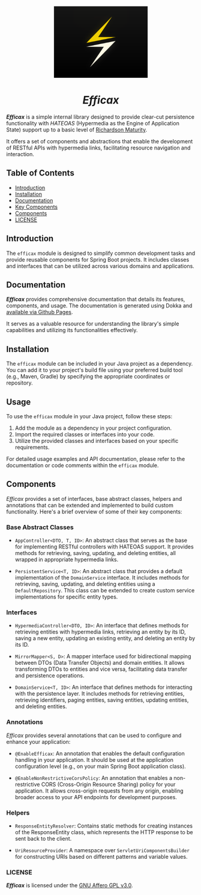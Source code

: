 <a name="readme-top"></a>
<br />
<div align="center">
  <a href="#">
   <!-- Replace this logo for a custom official logo -->
    <img src="./readme-assets/logos/efficax.svg" alt="Logo" width="250" height="190">
  </a>

<h1 align = "center">
<b><i>Efficax</i></b>
</h1>
</div>

**_Efficax_** is a simple internal library designed to provide clear-cut persistence functionality with _HATEOAS_ (Hypermedia as the Engine of Application State) support up to a basic level of [Richardson Maturity].

It offers a set of components and abstractions that enable the development of RESTful APIs with hypermedia links, facilitating resource navigation and interaction.


## Table of Contents

- [Introduction](#introduction)
- [Installation](#installation)
- [Documentation](#documentation)
- [Key Components](#Components)
- [Components](#components)
- [LICENSE](#license)

## Introduction

The `efficax` module is designed to simplify common development tasks and provide reusable components for Spring Boot projects.
It includes classes and interfaces that can be utilized across various domains and applications.

## Documentation
**_Efficax_** provides comprehensive documentation that details its features, components, and usage. The documentation is generated using Dokka and [available via Github Pages](https://jxareas.github.io/efficax/).

It serves as a valuable resource for understanding the library's simple capabilities and utilizing its functionalities effectively.


## Installation

The `efficax` module can be included in your Java project as a dependency. You can add it to your project's build file using your preferred build tool (e.g., Maven, Gradle) by specifying the appropriate coordinates or repository.

## Usage

To use the `efficax` module in your Java project, follow these steps:

1. Add the module as a dependency in your project configuration.
2. Import the required classes or interfaces into your code.
3. Utilize the provided classes and interfaces based on your specific requirements.

For detailed usage examples and API documentation, please refer to the documentation or code comments within the `efficax` module.

## Components

_Efficax_ provides a set of interfaces, base abstract classes, helpers and annotations that can be extended and implemented to build custom functionality. Here's a brief overview of some of their key components:

### Base Abstract Classes

- `AppController<DTO, T, ID>`: An abstract class that serves as the base for implementing RESTful controllers with HATEOAS support. It provides methods for retrieving, saving, updating, and deleting entities, all wrapped in appropriate hypermedia links.

- `PersistentService<T, ID>`: An abstract class that provides a default implementation of the `DomainService` interface. It includes methods for retrieving, saving, updating, and deleting entities using a `DefaultRepository`. This class can be extended to create custom service implementations for specific entity types.

### Interfaces
- `HypermediaController<DTO, ID>`: An interface that defines methods for retrieving entities with hypermedia links, retrieving an entity by its ID, saving a new entity, updating an existing entity, and deleting an entity by its ID.

- `MirrorMapper<S, D>`: A mapper interface used for bidirectional mapping between DTOs (Data Transfer Objects) and domain entities. It allows transforming DTOs to entities and vice versa, facilitating data transfer and persistence operations.

- `DomainService<T, ID>`: An interface that defines methods for interacting with the persistence layer. It includes methods for retrieving entities, retrieving identifiers, paging entities, saving entities, updating entities, and deleting entities.

### Annotations

_Efficax_ provides several annotations that can be used to configure and enhance your application:

- `@EnableEfficax`: An annotation that enables the default configuration handling in your application. It should be used at the application configuration level (e.g., on your main Spring Boot application class).

- `@EnableNonRestrictiveCorsPolicy`: An annotation that enables a non-restrictive CORS (Cross-Origin Resource Sharing) policy for your application. It allows cross-origin requests from any origin, enabling broader access to your API endpoints for development purposes.

### Helpers

- `ResponseEntityResolver`: Contains static methods for creating instances of the ResponseEntity class, which represents the HTTP response to be sent back to the client.

- `UriResourceProvider`: A namespace over `ServletUriComponentsBuilder` for constructing URIs based on different patterns and variable values.


### LICENSE

**_Efficax_** is licensed under the [GNU Affero GPL v3.0](https://github.com/jxareas/PolyLab/blob/master/LICENSE).



[Richardson Maturity]: https://martinfowler.com/articles/richardsonMaturityModel.html
